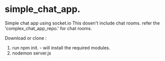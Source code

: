 # simple_chat_app.
Simple chat app using socket.io
This dosen't include chat rooms. refer the 'complex_chat_app_repo.' for chat rooms. 

Download or clone :
1. run npm init. - will install the required modules.
2. nodemon server.js
